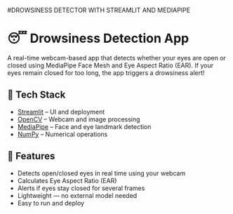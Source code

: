 #DROWSINESS DETECTOR WITH STREAMLIT AND MEDIAPIPE

# 😴 Drowsiness Detection App

A real-time webcam-based app that detects whether your eyes are open or closed using MediaPipe Face Mesh and Eye Aspect Ratio (EAR). If your eyes remain closed for too long, the app triggers a drowsiness alert!

## 🧠 Tech Stack

- [Streamlit](https://streamlit.io/) – UI and deployment
- [OpenCV](https://opencv.org/) – Webcam and image processing
- [MediaPipe](https://google.github.io/mediapipe/) – Face and eye landmark detection
- [NumPy](https://numpy.org/) – Numerical operations

## 🚀 Features

- Detects open/closed eyes in real time using your webcam
- Calculates Eye Aspect Ratio (EAR)
- Alerts if eyes stay closed for several frames
- Lightweight — no external model needed
- Easy to run and deploy


